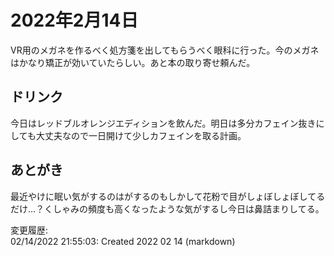 # 2022年2月14日

VR用のメガネを作るべく処方箋を出してもらうべく眼科に行った。今のメガネはかなり矯正が効いていたらしい。あと本の取り寄せ頼んだ。

## ドリンク

今日はレッドブルオレンジエディションを飲んだ。明日は多分カフェイン抜きにしても大丈夫なので一日開けて少しカフェインを取る計画。

## あとがき

最近やけに眠い気がするのはがするのもしかして花粉で目がしょぼしょぼしてるだけ…？くしゃみの頻度も高くなったような気がするし今日は鼻詰まりしてる。

変更履歴:  
02/14/2022 21:55:03: Created 2022 02 14 (markdown)  
